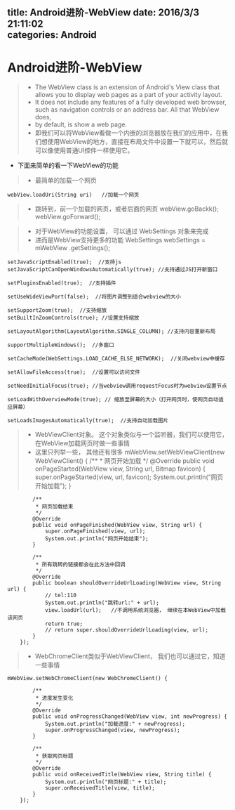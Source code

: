 title: Android进阶-WebView 
date: 2016/3/3 21:11:02                           
categories: Android
---

# Android进阶-WebView #

>- The WebView class is an extension of Android's View class that allows you to display web pages as a part of your activity layout. 
>- It does not include any features of a fully developed web browser, such as navigation controls or an address bar. All that WebView does, 
>- by default, is show a web page.
>- 即我们可以将WebView看做一个内嵌的浏览器放在我们的应用中，在我们想使用WebView的地方，直接在布局文件中设置一下就可以，然后就可以像使用普通UI控件一样使用它。

- 下面来简单的看一下WebView的功能

>- 最简单的加载一个网页

	webView.loadUri(String uri)   //加载一个网页
>- 跳转到，前一个加载的网页，或者后面的网页
	webView.goBackk();
	webView.goForward();

>- 对于WebView的功能设置， 可以通过 WebSettings 对象来完成
>- 进而是WebView支持更多的功能
	WebSettings webSettings =   mWebView .getSettings(); 

	setJavaScriptEnabled(true);  //支持js
	setJavaScriptCanOpenWindowsAutomatically(true); //支持通过JS打开新窗口 
	
	setPluginsEnabled(true);  //支持插件 
	
	setUseWideViewPort(false);  //将图片调整到适合webview的大小 
	
	setSupportZoom(true);  //支持缩放 
	setBuiltInZoomControls(true); //设置支持缩放 
	
	setLayoutAlgorithm(LayoutAlgorithm.SINGLE_COLUMN); //支持内容重新布局  
	
	supportMultipleWindows();  //多窗口 
	
	setCacheMode(WebSettings.LOAD_CACHE_ELSE_NETWORK);  //关闭webview中缓存 
	
	setAllowFileAccess(true);  //设置可以访问文件 
	
	setNeedInitialFocus(true); //当webview调用requestFocus时为webview设置节点
	
	setLoadWithOverviewMode(true); // 缩放至屏幕的大小（打开网页时，使网页自动适应屏幕）
	
	setLoadsImagesAutomatically(true);  //支持自动加载图片      


>- WebViewClient对象。 这个对象类似与一个监听器，我们可以使用它，在WebView加载网页时做一些事情
>- 这里只列举一些， 其他还有很多
	mWebView.setWebViewClient(new WebViewClient() {
			/**
			 * 网页开始加载
			 */
			@Override
			public void onPageStarted(WebView view, String url, Bitmap favicon) {
				super.onPageStarted(view, url, favicon);
				System.out.println("网页开始加载");
			}

			/**
			 * 网页加载结束
			 */
			@Override
			public void onPageFinished(WebView view, String url) {
				super.onPageFinished(view, url);
				System.out.println("网页开始结束");
			}

			/**
			 * 所有跳转的链接都会在此方法中回调
			 */
			@Override
			public boolean shouldOverrideUrlLoading(WebView view, String url) {
				// tel:110
				System.out.println("跳转url:" + url);
				view.loadUrl(url);   //不调用系统浏览器， 继续在本WebView中加载该网页
				return true;
				// return super.shouldOverrideUrlLoading(view, url);
			}
		});

		
>- WebChromeClient类似于WebViewClient， 我们也可以通过它，知道一些事情

	mWebView.setWebChromeClient(new WebChromeClient() {

			/**
			 * 进度发生变化
			 */
			@Override
			public void onProgressChanged(WebView view, int newProgress) {
				System.out.println("加载进度:" + newProgress);
				super.onProgressChanged(view, newProgress);
			}

			/**
			 * 获取网页标题
			 */
			@Override
			public void onReceivedTitle(WebView view, String title) {
				System.out.println("网页标题:" + title);
				super.onReceivedTitle(view, title);
			}
		});

 